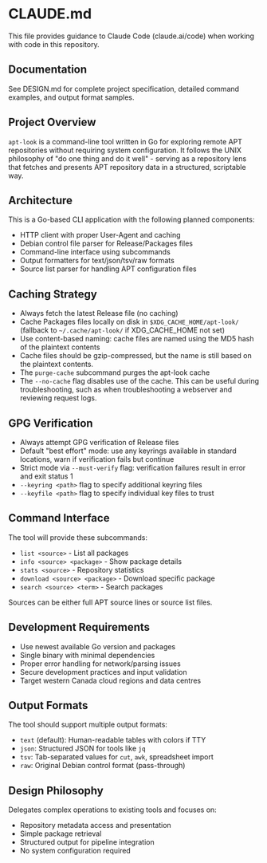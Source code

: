 # CLAUDE.md

This file provides guidance to Claude Code (claude.ai/code) when working with code in this repository.

## Documentation

See DESIGN.md for complete project specification, detailed command examples, and output format samples.

## Project Overview

`apt-look` is a command-line tool written in Go for exploring remote APT repositories without requiring system configuration. It follows the UNIX philosophy of "do one thing and do it well" - serving as a repository lens that fetches and presents APT repository data in a structured, scriptable way.

## Architecture

This is a Go-based CLI application with the following planned components:
- HTTP client with proper User-Agent and caching
- Debian control file parser for Release/Packages files  
- Command-line interface using subcommands
- Output formatters for text/json/tsv/raw formats
- Source list parser for handling APT configuration files

## Caching Strategy

- Always fetch the latest Release file (no caching)
- Cache Packages files locally on disk in `$XDG_CACHE_HOME/apt-look/` (fallback to `~/.cache/apt-look/` if XDG_CACHE_HOME not set)
- Use content-based naming: cache files are named using the MD5 hash of the plaintext contents
- Cache files should be gzip-compressed, but the name is still based on the plaintext contents.
- The `purge-cache` subcommand purges the apt-look cache
- The `--no-cache` flag disables use of the cache. This can be useful during troubleshooting, such as when troubleshooting a webserver and reviewing request logs. 

## GPG Verification

- Always attempt GPG verification of Release files
- Default "best effort" mode: use any keyrings available in standard locations, warn if verification fails but continue
- Strict mode via `--must-verify` flag: verification failures result in error and exit status 1
- `--keyring <path>` flag to specify additional keyring files
- `--keyfile <path>` flag to specify individual key files to trust

## Command Interface

The tool will provide these subcommands:
- `list <source>` - List all packages
- `info <source> <package>` - Show package details  
- `stats <source>` - Repository statistics
- `download <source> <package>` - Download specific package
- `search <source> <term>` - Search packages

Sources can be either full APT source lines or source list files.

## Development Requirements

- Use newest available Go version and packages
- Single binary with minimal dependencies
- Proper error handling for network/parsing issues
- Secure development practices and input validation
- Target western Canada cloud regions and data centres

## Output Formats

The tool should support multiple output formats:
- `text` (default): Human-readable tables with colors if TTY
- `json`: Structured JSON for tools like `jq`
- `tsv`: Tab-separated values for `cut`, `awk`, spreadsheet import  
- `raw`: Original Debian control format (pass-through)

## Design Philosophy

Delegates complex operations to existing tools and focuses on:
- Repository metadata access and presentation
- Simple package retrieval
- Structured output for pipeline integration
- No system configuration required
